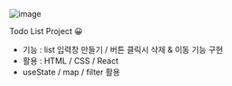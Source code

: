 ![image](https://github.com/billiweb/react_myproject/assets/119646235/5ef6d3ac-d295-485f-8658-a04a774f9963)

Todo List Project 😀

- 기능 : list 입력창 만들기 / 버튼 클릭시 삭제 & 이동 기능 구현
- 활용 : HTML / CSS / React
- useState / map / filter 활용
